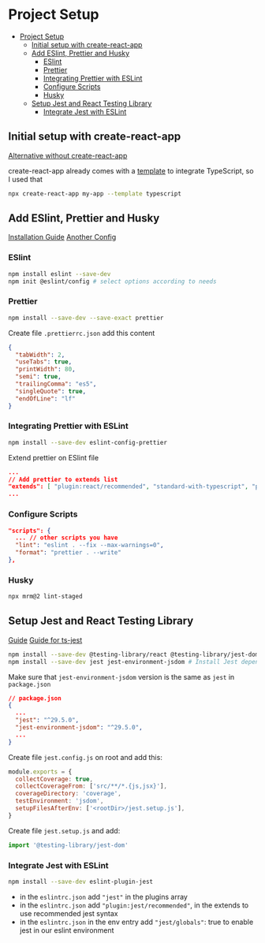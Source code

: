 # Project Setup

- [Project Setup](#project-setup)
  - [Initial setup with create-react-app](#initial-setup-with-create-react-app)
  - [Add ESlint, Prettier and Husky](#add-eslint-prettier-and-husky)
    - [ESlint](#eslint)
    - [Prettier](#prettier)
    - [Integrating Prettier with ESLint](#integrating-prettier-with-eslint)
    - [Configure Scripts](#configure-scripts)
    - [Husky](#husky)
  - [Setup Jest and React Testing Library](#setup-jest-and-react-testing-library)
    - [Integrate Jest with ESLint](#integrate-jest-with-eslint)

## Initial setup with create-react-app

[Alternative without create-react-app](https://dev.to/ivadyhabimana/how-to-create-a-react-app-without-using-create-react-app-a-step-by-step-guide-30nl)

create-react-app already comes with a [template](https://create-react-app.dev/docs/adding-typescript/) to integrate TypeScript, so I used that

```bash
npx create-react-app my-app --template typescript
```

## Add ESlint, Prettier and Husky

[Installation Guide](https://dev.to/ivadyhabimana/setup-eslint-prettier-and-husky-in-a-node-project-a-step-by-step-guide-946)
[Another Config](https://blog.devgenius.io/eslint-prettier-typescript-and-react-in-2022-e5021ebca2b1)

### ESlint

```bash
npm install eslint --save-dev
npm init @eslint/config # select options according to needs
```

### Prettier

```bash
npm install --save-dev --save-exact prettier
```

Create file `.prettierrc.json` add this content

```json
{
  "tabWidth": 2,
  "useTabs": true,
  "printWidth": 80,
  "semi": true,
  "trailingComma": "es5",
  "singleQuote": true,
  "endOfLine": "lf"
}
```

### Integrating Prettier with ESLint

```bash
npm install --save-dev eslint-config-prettier
```

Extend prettier on ESlint file

```json
...
// Add prettier to extends list
"extends": [ "plugin:react/recommended", "standard-with-typescript", "prettier"],
...
```

### Configure Scripts

```json
"scripts": {
  ... // other scripts you have
  "lint": "eslint . --fix --max-warnings=0",
  "format": "prettier . --write"
},
```

### Husky

```bash
npx mrm@2 lint-staged
```

## Setup Jest and React Testing Library

[Guide](https://dev.to/ivadyhabimana/setup-jest-and-react-testing-library-in-a-react-project-a-step-by-step-guide-1mf0)
[Guide for ts-jest](https://swizec.com/blog/how-to-configure-jest-with-typescript/)

```bash
npm install --save-dev @testing-library/react @testing-library/jest-dom # Install React testing library dependencies
npm install --save-dev jest jest-environment-jsdom # Install Jest dependencies
```

Make sure that `jest-environment-jsdom` version is the same as `jest` in `package.json`

```json
// package.json
{
  ...
  "jest": "^29.5.0",
  "jest-environment-jsdom": "^29.5.0",
  ...
}
```

Create file `jest.config.js` on root and add this:

```js
module.exports = {
  collectCoverage: true,
  collectCoverageFrom: ['src/**/*.{js,jsx}'],
  coverageDirectory: 'coverage',
  testEnvironment: 'jsdom',
  setupFilesAfterEnv: ['<rootDir>/jest.setup.js'],
}
```

Create file `jest.setup.js` and add:

```js
import '@testing-library/jest-dom'
```

### Integrate Jest with ESLint

```bash
npm install --save-dev eslint-plugin-jest
```

- in the `eslintrc.json` add `"jest"` in the plugins array
- in the `eslintrc.json` add `"plugin:jest/recommended"`, in the extends to use recommended jest syntax
- in the `eslintrc.json` in the env entry add `"jest/globals"`: true to enable jest in our eslint environment
